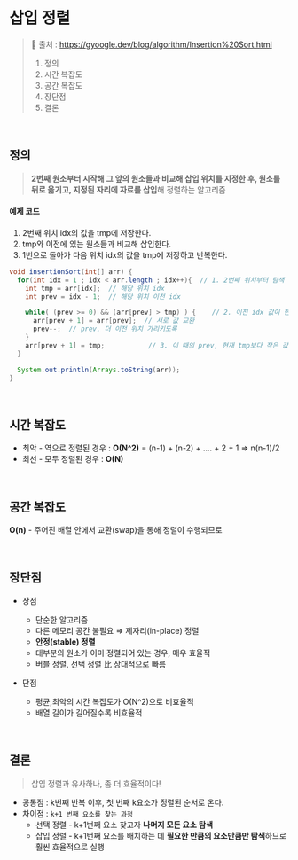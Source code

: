# 삽입 정렬

> 🔗 출처 : https://gyoogle.dev/blog/algorithm/Insertion%20Sort.html
>
>
> 1. 정의
> 2. 시간 복잡도
> 3. 공간 복잡도
> 4. 장단점
> 5. 결론

<br/>

## 정의
> <b>2번째 원소부터 시작해 그 앞의 원소들과 비교해 삽입 위치를 지정한 후, 원소를 뒤로 옮기고, 지정된 자리에 자료를 삽입</b>해 정렬하는 알고리즘

#### 예제 코드
1. 2번째 위치 idx의 값을 tmp에 저장한다.
2. tmp와 이전에 있는 원소들과 비교해 삽입한다.
3. 1번으로 돌아가 다음 위치 idx의 값을 tmp에 저장하고 반복한다.

```java
void insertionSort(int[] arr) {
  for(int idx = 1 ; idx < arr.length ; idx++){  // 1. 2번째 위치부터 탐색 시작
    int tmp = arr[idx];  // 해당 위치 idx
    int prev = idx - 1;  // 해당 위치 이전 idx

    while( (prev >= 0) && (arr[prev] > tmp) ) {    // 2. 이전 idx 값이 현재 위치 idx 값보다 크다면
      arr[prev + 1] = arr[prev];  // 서로 값 교환
      prev--;  // prev, 더 이전 위치 가리키도록
    }
    arr[prev + 1] = tmp;           // 3. 이 때의 prev, 현재 tmp보다 작은 값들 중 최댓값의 위치 idx
  }

  System.out.println(Arrays.toString(arr));
}

```

<br/>

## 시간 복잡도
- 최악 - 역으로 정렬된 경우 : <b>O(N^2)</b> = (n-1) + (n-2) + .... + 2 + 1 ⇒ n(n-1)/2
- 최선 - 모두 정렬된 경우 : <b>O(N)</b>

<br/>

## 공간 복잡도
<b>O(n)</b> - 주어진 배열 안에서 교환(swap)을 통해 정렬이 수행되므로

<br/>

## 장단점
* 장점
   * 단순한 알고리즘
   * 다른 메모리 공간 불필요 ⇒ 제자리(in-place) 정렬
   * <b>안정(stable) 정렬</b>
   * 대부분의 원소가 이미 정렬되어 있는 경우, 매우 효율적
   * 버블 정렬, 선택 정렬 比 상대적으로 빠름

* 단점
  * 평균,최악의 시간 복잡도가 O(N^2)으로 비효율적
  * 배열 길이가 길어질수록 비효율적

<br/>

## 결론
> 삽입 정렬과 유사하나, 좀 더 효율적이다!
- 공통점 : k번째 반복 이후, 첫 번째 k요소가 정렬된 순서로 온다.
- 차이점 : <code>k+1 번째 요소를 찾는 과정</code>
  * 선택 정렬 - k+1번째 요소 찾고자 <b>나머지 모든 요소 탐색</b>
  * 삽입 정렬 - k+1번째 요소를 배치하는 데 <b>필요한 만큼의 요소만큼만 탐색</b>하므로 훨씬 효율적으로 실행
